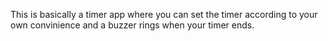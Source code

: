 This is basically a timer app where you can set the timer according
to your own convinience and a buzzer rings when your timer ends.

